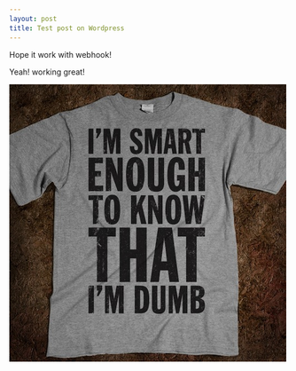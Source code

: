 ```yaml
---
layout: post
title: Test post on Wordpress
---
```

Hope it work with webhook!

  
Yeah! working great!
  
![](/images/0022b939-d06e-4fe2-88ba-6ad82d6b839e/dumb.jpg)